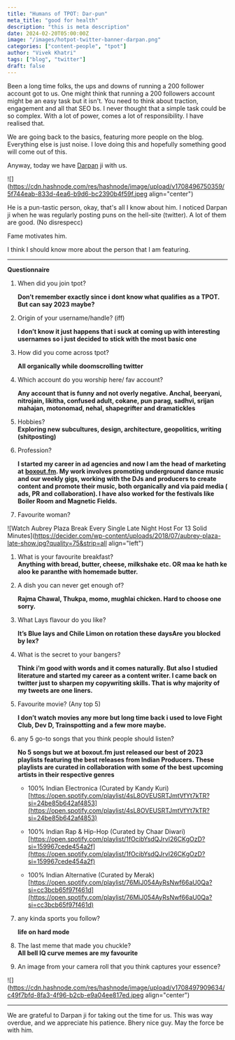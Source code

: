 ```yaml
---
title: "Humans of TPOT: Dar-pun"
meta_title: "good for health"
description: "this is meta description"
date: 2024-02-20T05:00:00Z
image: "/images/hotpot-twitter-banner-darpan.png"
categories: ["content-people", "tpot"]
author: "Vivek Khatri"
tags: ["blog", "twitter"]
draft: false
---
```

Been a long time folks, the ups and downs of running a 200 follower account got to us. One might think that running a 200 followers account might be an easy task but it isn't. You need to think about traction, engagement and all that SEO bs. I never thought that a simple task could be so complex. With a lot of power, comes a lot of responsibility. I have realised that.

We are going back to the basics, featuring more people on the blog. Everything else is just noise. I love doing this and hopefully something good will come out of this.

Anyway, today we have [Darpan](https://x.com/darpanthisside?s=20) ji with us.

![](https://cdn.hashnode.com/res/hashnode/image/upload/v1708496750359/5f744eab-833d-4ea6-b9d6-bc2390b4f59f.jpeg align="center")

He is a pun-tastic person, okay, that's all I know about him. I noticed Darpan ji when he was regularly posting puns on the hell-site (twitter). A lot of them are good. (No disrespecc)

Fame motivates him.

I think I should know more about the person that I am featuring.

---

**Questionnaire**

1. When did you join tpot?
    
    **Don’t remember exactly since i dont know what qualifies as a TPOT. But can say 2023 maybe?**
    
2. Origin of your username/handle? (iff)
    
    **I don’t know it just happens that i suck at coming up with interesting usernames so i just decided to stick with the most basic one**
    
3. How did you come across tpot?
    
    **All organically while doomscrolling twitter**
    
4. Which account do you worship here/ fav account?
    
    **Any account that is funny and not overly negative. Anchal, beeryani, nitrojain, likitha, confused adult, cokane, pun parag, sadhvi, srijan mahajan, motonomad, nehal, shapegrifter and dramatickles**
    
5. Hobbies?  
    **Exploring new subcultures, design, architecture, geopolitics, writing (shitposting)**
    
6. Profession?
    
    **I started my career in ad agencies and now I am the head of marketing at** [**boxout.fm**](http://boxout.fm)**. My work involves promoting underground dance music and our weekly gigs, working with the DJs and producers to create content and promote their music, both organically and via paid media ( ads, PR and collaboration). I have also worked for the festivals like Boiler Room and Magnetic Fields.**
    
7. Favourite woman?
    

![Watch Aubrey Plaza Break Every Single Late Night Host For 13 Solid Minutes](https://decider.com/wp-content/uploads/2018/07/aubrey-plaza-late-show.jpg?quality=75&strip=all align="left")

1. What is your favourite breakfast?  
    **Anything with bread, butter, cheese, milkshake etc. OR maa ke hath ke aloo ke paranthe with homemade butter.**
    
2. A dish you can never get enough of?
    
    **Rajma Chawal, Thukpa, momo, mughlai chicken. Hard to choose one sorry.**
    
3. What Lays flavour do you like?
    
    **It’s Blue lays and Chile Limon on rotation these daysAre you blocked by lex?**
    
4. What is the secret to your bangers?
    
    **Think i’m good with words and it comes naturally. But also I studied literature and started my career as a content writer. I came back on twitter just to sharpen my copywriting skills. That is why majority of my tweets are one liners.**
    
5. Favourite movie? (Any top 5)
    
    **I don’t watch movies any more but long time back i used to love Fight Club, Dev D, Trainspotting and a few more maybe.**
    
6. any 5 go-to songs that you think people should listen?
    
    **No 5 songs but we at boxout.fm just released our best of 2023 playlists featuring the best releases from Indian Producers. These playlists are curated in collaboration with some of the best upcoming artists in their respective genres**
    
    * 100% Indian Electronica (Curated by Kandy Kuri)  
        [https://open.spotify.com/playlist/4sL8OVEUSRTJmtVfYt7kTR?si=24be85b642af4853](https://open.spotify.com/playlist/4sL8OVEUSRTJmtVfYt7kTR?si=24be85b642af4853)
        
    * 100% Indian Rap & Hip-Hop (Curated by Chaar Diwari)  
        [https://open.spotify.com/playlist/1fOcibYsdQJrvl26CKgOzD?si=159967cede454a2f](https://open.spotify.com/playlist/1fOcibYsdQJrvl26CKgOzD?si=159967cede454a2f)
        
    * 100% Indian Alternative (Curated by Merak)  
        [https://open.spotify.com/playlist/76MiJ054AyRsNwf66aU0Qa?si=cc3bcb65f97f461d](https://open.spotify.com/playlist/76MiJ054AyRsNwf66aU0Qa?si=cc3bcb65f97f461d)
        
7. any kinda sports you follow?
    
    **life on hard mode**
    
8. The last meme that made you chuckle?  
    **All bell IQ curve memes are my favourite**
    
9. An image from your camera roll that you think captures your essence?
    

![](https://cdn.hashnode.com/res/hashnode/image/upload/v1708497909634/c49f7bfd-8fa3-4f96-b2cb-e9a04ee817ed.jpeg align="center")

---

We are grateful to Darpan ji for taking out the time for us. This was way overdue, and we appreciate his patience. Bhery nice guy. May the force be with him.